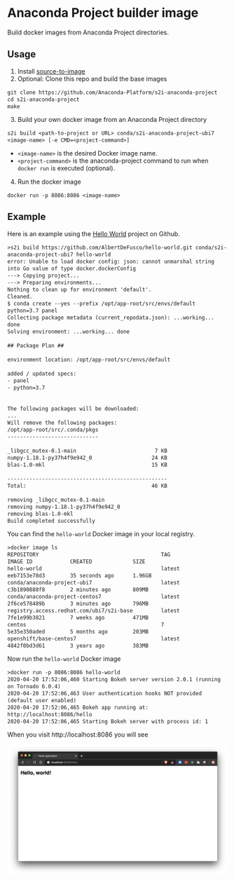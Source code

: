 # Anaconda Project builder image

Build docker images from Anaconda Project directories.

## Usage

1. Install [source-to-image](https://github.com/openshift/source-to-image#installation)
2. Optional: Clone this repo and build the base images
```
git clone https://github.com/Anaconda-Platform/s2i-anaconda-project
cd s2i-anaconda-project
make
```

3. Build your own docker image from an Anaconda Project directory

```
s2i build <path-to-project or URL> conda/s2i-anaconda-project-ubi7 <image-name> [-e CMD=<project-command>]
```

* `<image-name>` is the desired Docker image name.
* `<project-command>` is the anaconda-project command to run when `docker run` is executed (optional).

4. Run the docker image
```
docker run -p 8086:8086 <image-name>
```


## Example

Here is an example using the [Hello World](https://github.com/AlbertDeFusco/hello-world) project on Github.


```
>s2i build https://github.com/AlbertDeFusco/hello-world.git conda/s2i-anaconda-project-ubi7 hello-world
error: Unable to load docker config: json: cannot unmarshal string into Go value of type docker.dockerConfig
---> Copying project...
---> Preparing environments...
Nothing to clean up for environment 'default'.
Cleaned.
$ conda create --yes --prefix /opt/app-root/src/envs/default python=3.7 panel
Collecting package metadata (current_repodata.json): ...working... done
Solving environment: ...working... done

## Package Plan ##

environment location: /opt/app-root/src/envs/default

added / updated specs:
- panel
- python=3.7


The following packages will be downloaded:
...
Will remove the following packages:
/opt/app-root/src/.conda/pkgs
-----------------------------

_libgcc_mutex-0.1-main                         7 KB
numpy-1.18.1-py37h4f9e942_0                   24 KB
blas-1.0-mkl                                  15 KB

---------------------------------------------------
Total:                                        46 KB

removing _libgcc_mutex-0.1-main
removing numpy-1.18.1-py37h4f9e942_0
removing blas-1.0-mkl
Build completed successfully
```

You can find the `hello-world` Docker image in your local registry.

```
>docker image ls
REPOSITORY                                       TAG                 IMAGE ID            CREATED             SIZE
hello-world                                      latest              eeb7153e78d3        35 seconds ago      1.96GB
conda/anaconda-project-ubi7                      latest              c3b1890888f8        2 minutes ago       809MB
conda/anaconda-project-centos7                   latest              2f6ce578489b        3 minutes ago       796MB
registry.access.redhat.com/ubi7/s2i-base         latest              7fe1e99b3821        7 weeks ago         471MB
centos                                           7                   5e35e350aded        5 months ago        203MB
openshift/base-centos7                           latest              4842f0bd3d61        3 years ago         383MB
```

Now run the `hello-world` Docker image

```
>docker run -p 8086:8086 hello-world
2020-04-20 17:52:06,460 Starting Bokeh server version 2.0.1 (running on Tornado 6.0.4)
2020-04-20 17:52:06,463 User authentication hooks NOT provided (default user enabled)
2020-04-20 17:52:06,465 Bokeh app running at: http://localhost:8086/hello
2020-04-20 17:52:06,465 Starting Bokeh server with process id: 1
```

When you visit http://localhost:8086 you will see

![](localhost.png)
